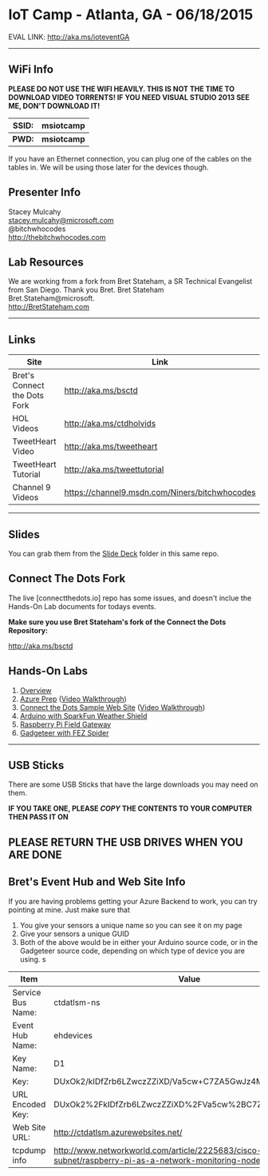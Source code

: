 # IoT Camp - Atlanta, GA - 06/18/2015 #



EVAL LINK: http://aka.ms/ioteventGA


---

## WiFi Info ##

**PLEASE DO NOT USE THE WIFI HEAVILY.  THIS IS NOT THE TIME TO DOWNLOAD VIDEO TORRENTS!  IF YOU NEED VISUAL STUDIO 2013 SEE ME, DON'T DOWNLOAD IT!**

| SSID:     | msiotcamp     | 
| ---       | ---           |
| **PWD:**  | **msiotcamp** | 

If you have an Ethernet connection, you can plug one of the cables on the tables in.  We will be using those later for the devices though. 


## Presenter Info

Stacey Mulcahy<br/>
stacey.mulcahy@microsoft.com<br/>
@bitchwhocodes<br/>
http://thebitchwhocodes.com<br/>

## Lab Resources
We are working from a fork from Bret Stateham, a SR Technical Evangelist from San Diego. Thank you Bret.
Bret Stateham<br/>
Bret.Stateham@microsoft.<br/>
http://BretStateham.com<br/>

---

## Links ##

| Site                          | Link                     | 
| ---                           | ---                      |
| Bret's  Connect the Dots Fork | http://aka.ms/bsctd      | 
| HOL Videos                    | http://aka.ms/ctdholvids | 
| TweetHeart Video              | http://aka.ms/tweetheart | 
| TweetHeart Tutorial           | http://aka.ms/tweettutorial | 
| Channel 9 Videos 		        | https://channel9.msdn.com/Niners/bitchwhocodes | 

---

## Slides ##

You can grab them from the [Slide Deck](/150618ATL/Slides) folder in this same repo.

## Connect The Dots Fork ##

The live [connectthedots.io] repo has some issues, and doesn't inclue the Hands-On Lab documents for todays events.  

**Make sure you use Bret Stateham's fork of the Connect the Dots Repository:**

http://aka.ms/bsctd


## Hands-On Labs ##

1. [Overview](https://github.com/BretStateham/connectthedots/tree/master/HOLs)
2. [Azure Prep](https://github.com/BretStateham/connectthedots/blob/master/HOLs/Azure/AzurePrep) ([Video Walkthrough](https://youtu.be/xABIzejOxm4))
3. [Connect the Dots Sample Web Site](https://github.com/BretStateham/connectthedots/blob/master/HOLs/Azure/WebSite) ([Video Walkthrough](https://youtu.be/xABIzejOxm4))
4. [Arduino with SparkFun Weather Shield](https://github.com/BretStateham/connectthedots/tree/master/HOLs/Devices/GatewayConnectedDevices/Arduino%20UNO/Weather/WeatherSheildJson)
5. [Raspberry Pi Field Gateway](https://github.com/BretStateham/connectthedots/tree/master/HOLs/Devices/Gateways/GatewayService)
6. [Gadgeteer with FEZ Spider](https://github.com/BretStateham/connectthedots/tree/master/HOLs/Devices/DirectlyConnectedDevices/NETMF/ConnectTheDotsGadgeteer)

---

## USB Sticks ##

There are some USB Sticks that have the large downloads you may need on them.  

**IF YOU TAKE ONE, PLEASE *COPY* THE CONTENTS TO YOUR COMPUTER THEN PASS IT ON**

**PLEASE RETURN THE USB DRIVES WHEN YOU ARE DONE**
---

## Bret's Event Hub and Web Site Info ##

If you are having problems getting your Azure Backend to work, you can try pointing at mine.  Just make sure that 

1. You give your sensors a unique name so you can see it on my page 
2. Give your sensors a unique GUID
3. Both of the above would be in either your Arduino source code, or in the Gadgeteer source code, depending on which type of device you are using.  s

|  Item           | Value                                             | 
| ---             | ---                                               |
|Service Bus Name:|ctdatlsm-ns                                          |
|Event Hub Name:  |ehdevices                                          |
|Key Name:        |D1                                                 |
|Key:             |DUxOk2/kIDfZrb6LZwczZZiXD/Va5cw+C7ZA5GwJz4M=		  |
|URL Encoded Key: |DUxOk2%2FkIDfZrb6LZwczZZiXD%2FVa5cw%2BC7ZA5GwJz4M%3D |
|Web Site URL:    |http://ctdatlsm.azurewebsites.net/                |	
|tcpdump info     | http://www.networkworld.com/article/2225683/cisco-subnet/raspberry-pi-as-a-network-monitoring-node.html | 
